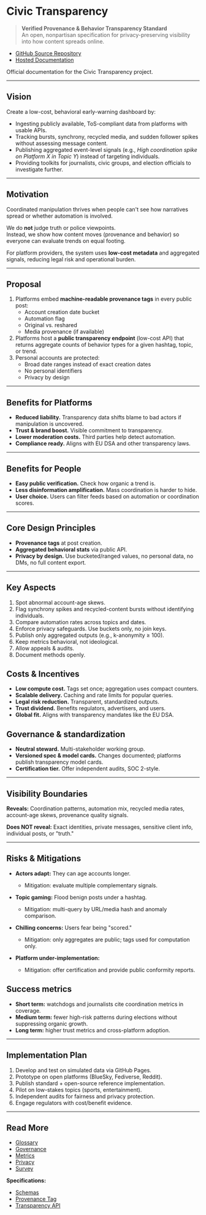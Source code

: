 # Civic Transparency

> **Verified Provenance & Behavior Transparency Standard**  
> An open, nonpartisan specification for privacy-preserving visibility into how content spreads online.

- [GitHub Source Repository](https://github.com/civic-interconnect/civic-transparency-spec)
- [Hosted Documentation](https://civic-interconnect.github.io/civic-transparency-spec/)

Official documentation for the Civic Transparency project.

---

## Vision

Create a low-cost, behavioral early-warning dashboard by:

- Ingesting publicly available, ToS-compliant data from platforms with usable APIs.
- Tracking bursts, synchrony, recycled media, and sudden follower spikes without assessing message content.
- Publishing aggregated event-level signals (e.g., _High coordination spike on Platform X in Topic Y_) instead of targeting individuals.
- Providing toolkits for journalists, civic groups, and election officials to investigate further.

---

## Motivation

Coordinated manipulation thrives when people can't see how narratives spread or whether automation is involved.

We do **not** judge truth or police viewpoints.  
Instead, we show how content moves (provenance and behavior) so everyone can evaluate trends on equal footing.

For platform providers, the system uses **low-cost metadata** and aggregated signals, reducing legal risk and operational burden.

---

## Proposal

1. Platforms embed **machine-readable provenance tags** in every public post:
   - Account creation date bucket
   - Automation flag
   - Original vs. reshared
   - Media provenance (if available)
2. Platforms host a **public transparency endpoint** (low-cost API) that returns aggregate counts of behavior types for a given hashtag, topic, or trend.
3. Personal accounts are protected:
   - Broad date ranges instead of exact creation dates
   - No personal identifiers
   - Privacy by design

---

## Benefits for Platforms

- **Reduced liability.** Transparency data shifts blame to bad actors if manipulation is uncovered.
- **Trust & brand boost.** Visible commitment to transparency.
- **Lower moderation costs.** Third parties help detect automation.
- **Compliance ready.** Aligns with EU DSA and other transparency laws.

---

## Benefits for People

- **Easy public verification.** Check how organic a trend is.
- **Less disinformation amplification.** Mass coordination is harder to hide.
- **User choice.** Users can filter feeds based on automation or coordination scores.

---

## Core Design Principles

- **Provenance tags** at post creation.
- **Aggregated behavioral stats** via public API.
- **Privacy by design.** Use bucketed/ranged values, no personal data, no DMs, no full content export.

---

## Key Aspects

1. Spot abnormal account-age skews.
2. Flag synchrony spikes and recycled-content bursts without identifying individuals.
3. Compare automation rates across topics and dates.
4. Enforce privacy safeguards. Use buckets only, no join keys.
5. Publish only aggregated outputs (e.g., k-anonymity ≥ 100).
6. Keep metrics behavioral, not ideological.
7. Allow appeals & audits.
8. Document methods openly.

## Costs & Incentives

- **Low compute cost.** Tags set once; aggregation uses compact counters.
- **Scalable delivery.** Caching and rate limits for popular queries.
- **Legal risk reduction.** Transparent, standardized outputs.
- **Trust dividend.** Benefits regulators, advertisers, and users.
- **Global fit.** Aligns with transparency mandates like the EU DSA.

## Governance & standardization

- **Neutral steward.** Multi-stakeholder working group.
- **Versioned spec & model cards.** Changes documented; platforms publish transparency model cards.
- **Certification tier.** Offer independent audits, SOC 2-style.

---

## Visibility Boundaries

**Reveals:** Coordination patterns, automation mix, recycled media rates, account-age skews, provenance quality signals.

**Does NOT reveal:** Exact identities, private messages, sensitive client info, individual posts, or "truth."

---

## Risks & Mitigations

- **Actors adapt:** They can age accounts longer.

  - Mitigation: evaluate multiple complementary signals.

- **Topic gaming:** Flood benign posts under a hashtag.

  - Mitigation: multi-query by URL/media hash and anomaly comparison.

- **Chilling concerns:** Users fear being "scored."

  - Mitigation: only aggregates are public; tags used for computation only.

- **Platform under-implementation:**
  - Mitigation: offer certification and provide public conformity reports.

## Success metrics

- **Short term:** watchdogs and journalists cite coordination metrics in coverage.
- **Medium term:** fewer high-risk patterns during elections without suppressing organic growth.
- **Long term:** higher trust metrics and cross-platform adoption.

---

## Implementation Plan

1. Develop and test on simulated data via GitHub Pages.
2. Prototype on open platforms (BlueSky, Fediverse, Reddit).
3. Publish standard + open-source reference implementation.
4. Pilot on low-stakes topics (sports, entertainment).
5. Independent audits for fairness and privacy protection.
6. Engage regulators with cost/benefit evidence.

---

## Read More

- [Glossary](./docs/glossary.md)
- [Governance](./docs/governance.md)
- [Metrics](./docs/metrics.md)
- [Privacy](./docs/privacy.md)
- [Survey](./docs/survey.md)

**Specifications:**

- [Schemas](./specs/schema_index.md)
- [Provenance Tag](./specs/provenance_tag.md)
- [Transparency API](./specs/transparency_api.md)
